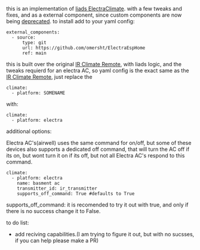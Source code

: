 this is an implementation of [liads ElectraClimate](https://gist.github.com/liads/c702fd4b8529991af9cd52d03b694814). with a few tweaks and fixes, and as a external component,
since custom components are now being [deprecated](https://esphome.io/guides/contributing#a-note-about-custom-components).
to install add to your yaml config:
```
external_components:
  - source:
      type: git
      url: https://github.com/omersht/ElectraEspHome
      ref: main
```
this is built over the original [IR Climate Remote](https://esphome.io/components/climate/climate_ir.html), with liads logic, and the tweaks requierd for an electra AC,
so yaml config is the exact same as the [IR Climate Remote](https://esphome.io/components/climate/climate_ir.html), just replace the

```
climate:
  - platform: SOMENAME
```
with:
```
climate:
  - platform: electra
```
additional options:

Electra AC's(airwell) uses the same command for on/off, but some of these devices also supports a dedicated off command, that will turn the AC off if its on, but wont turn it on if its off, but not all Electra AC's respond to this command.
```
climate:
  - platform: electra
    name: basment ac
    transmitter_id: ir_transmitter
    supports_off_command: True #defaults to True
```
supports_off_command: it is recomended to try it out with true, and only if there is no success change it to False.

to do list:
* add reciving capabilities.(I am trying to figure it out, but with no sucsses, if you can help please make a PR)

